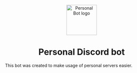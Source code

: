 <p align="center">
  <img width="100" src="https://wmpics.pics/di-KQ5Y.png" alt="Personal Bot logo">
</p>

<h1 align="center">Personal Discord bot</h1>

This bot was created to make usage of personal servers easier.
